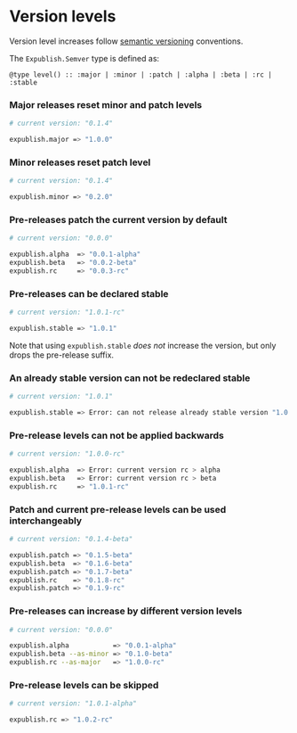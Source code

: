 # Version levels

Version level increases follow [semantic versioning](https://semver.org/) conventions.

The `Expublish.Semver` type is defined as:

```
@type level() :: :major | :minor | :patch | :alpha | :beta | :rc | :stable

```

### Major releases reset minor and patch levels

```bash
# current version: "0.1.4"

expublish.major => "1.0.0"
```

### Minor releases reset patch level

```bash
# current version: "0.1.4"

expublish.minor => "0.2.0"
```

### Pre-releases patch the current version by default

```bash
# current version: "0.0.0"

expublish.alpha  => "0.0.1-alpha"
expublish.beta   => "0.0.2-beta"
expublish.rc     => "0.0.3-rc"
```

### Pre-releases can be declared stable

```bash
# current version: "1.0.1-rc"

expublish.stable => "1.0.1"
```

Note that using `expublish.stable` _does not_ increase the version,
but only drops the pre-release suffix.

### An already stable version can not be redeclared stable

```bash
# current version: "1.0.1"

expublish.stable => Error: can not release already stable version "1.0.1"
```

### Pre-release levels can not be applied backwards

```bash
# current version: "1.0.0-rc"

expublish.alpha  => Error: current version rc > alpha
expublish.beta   => Error: current version rc > beta
expublish.rc     => "1.0.1-rc"
```

### Patch and current pre-release levels can be used interchangeably

```bash
# current version: "0.1.4-beta"

expublish.patch => "0.1.5-beta"
expublish.beta  => "0.1.6-beta"
expublish.patch => "0.1.7-beta"
expublish.rc    => "0.1.8-rc"
expublish.patch => "0.1.9-rc"
```

### Pre-releases can increase by different version levels

```bash
# current version: "0.0.0"

expublish.alpha           => "0.0.1-alpha"
expublish.beta --as-minor => "0.1.0-beta"
expublish.rc --as-major   => "1.0.0-rc"
```

### Pre-release levels can be skipped

```bash
# current version: "1.0.1-alpha"

expublish.rc => "1.0.2-rc"
```
